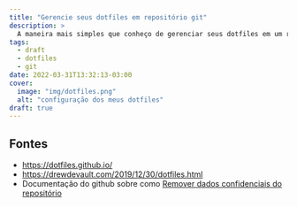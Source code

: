 ```yaml
---
title: "Gerencie seus dotfiles em repositório git"
description: >
  A maneira mais simples que conheço de gerenciar seus dotfiles em um repositório git
tags:
  - draft
  - dotfiles
  - git
date: 2022-03-31T13:32:13-03:00
cover:
  image: "img/dotfiles.png"
  alt: "configuração dos meus dotfiles"
draft: true
---
```



## Fontes

- <https://dotfiles.github.io/>
- <https://drewdevault.com/2019/12/30/dotfiles.html>
- Documentação do github sobre como [Remover dados confidenciais do repositório](https://docs.github.com/en/authentication/keeping-your-account-and-data-secure/removing-sensitive-data-from-a-repository)